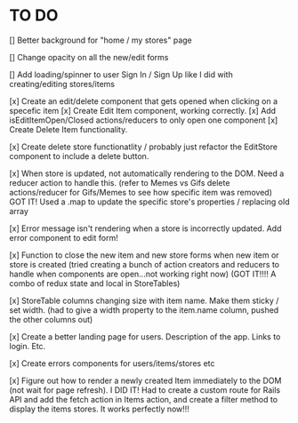 # TO DO 

[] Better background for "home / my stores" page

[] Change opacity on all the new/edit forms

[] Add loading/spinner to user Sign In / Sign Up like I did with creating/editing stores/items

[x] Create an edit/delete component that gets opened when clicking on a specefic item
    [x] Create Edit Item component, working correctly. 
        [x] Add isEditItemOpen/Closed actions/reducers to only open one component
    [x] Create Delete Item functionality.

[x] Create delete store functionatlity / probably just refactor the EditStore component to include a delete button.

[x] When store is updated, not automatically rendering to the DOM. Need a reducer action to handle this.
    (refer to Memes vs Gifs delete actions/reducer for Gifs/Memes to see how specific item was removed)
    GOT IT! Used a .map to update the specific store's properties / replacing old array

[x] Error message isn't rendering when a store is incorrectly updated. Add error component to edit form!


[x] Function to close the new item and new store forms when new item or store is created
    (tried creating a bunch of action creators and reducers to handle when components are open...not working right now)
    (GOT IT!!!! A combo of redux state and local in StoreTables)

[x] StoreTable columns changing size with item name. Make them sticky / set width.
    (had to give a width property to the item.name column, pushed the other columns out)

[x] Create a better landing page for users. Description of the app. Links to login. Etc.

[x] Create errors components for users/items/stores etc

[x] Figure out how to render a newly created Item immediately to the DOM (not wait for page refresh).
    I DID IT! Had to create a custom route for Rails API and add the fetch action in Items action, and 
    create a filter method to display the items stores. It works perfectly now!!!